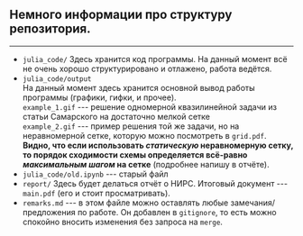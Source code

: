 ## Немного информации про структуру репозитория.

---

- `julia_code/`
Здесь хранится код программы. На данный момент всё не очень хорошо структурировано и отлажено, работа ведётся.
- `julia_code/output`  
На данный момент здесь хранится основной вывод работы программы (графики, гифки, и прочее).  
`example_1.gif` --- решение одномерной квазилинейной задачи из статьи Самарского на достаточно мелкой сетке  
`example_2.gif` --- пример решения той же задачи, но на неравномерной сетке, которую можно посмотреть в `grid.pdf`.  
**Видно, что если использовать _статическую_ неравномерную сетку, то порядок сходимости схемы определяется всё-равно _максимальным шагом_ на сетке** (подробнее напишу в отчёте).
- `julia_code/old.ipynb` --- старый файл
- `report/`
Здесь будет делаться отчёт о НИРС. Итоговый документ --- `main.pdf` (его и стоит просматривать).  
- `remarks.md` --- в этом файле можно оставлять любые замечания/предложения по работе. Он добавлен в `gitignore`, то есть можно спокойно вносить изменения без запроса на `merge`. 